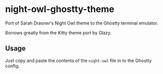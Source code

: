 # night-owl-ghostty-theme
Port of Sarah Drasner's Night Owl theme to the Ghostty terminal emulator.

Borrows greatly from the Kitty theme port by Glazy.

## Usage
Just copy and paste the contents of the `night-owl` file in to the Ghostty config.